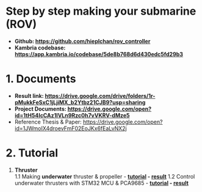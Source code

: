 # Step by step making your submarine (ROV)
- **Github: https://github.com/hieplchan/rov_controller**
- **Kambria codebase: https://app.kambria.io/codebase/5de8b768d6d430edc5fd29b3**

# 1. Documents
- **Result link: https://drive.google.com/drive/folders/1r-pMukkFeSxC1jLjiMX_b2Ytbz21CJB9?usp=sharing**
- **Project Documents: https://drive.google.com/open?id=1tH54IcCAz1lVLn9Rzc0h7vVKRV-dMze5**
- Reference Thesis & Paper: https://drive.google.com/open?id=1JWmoIX4droevFmF02EoJKx6fEaLvNX2j
# 2. Tutorial
1. **Thruster**  
1.1 Making **underwater** thruster & propeller - **[tutorial](https://github.com/hieplchan/rov_controller/tree/master/1_1_thruster_test) - [result](https://drive.google.com/drive/folders/1bj1_dH10hAmU38G_orfcFDWGFbDov-SK?usp=sharing)**
1.2 Control underwater thrusters with STM32 MCU & PCA9685 - **[tutorial]() - [result]()**
